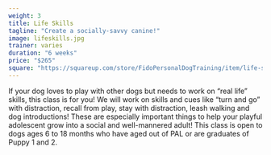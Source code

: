 ```yaml
---
weight: 3
title: Life Skills
tagline: "Create a socially-savvy canine!"
image: lifeskills.jpg
trainer: varies
duration: "6 weeks"
price: "$265"
square: "https://squareup.com/store/FidoPersonalDogTraining/item/life-skills"
---
```


If your dog loves to play with other dogs but needs to work on “real life” skills, this class is for you! 
We will work on skills and cues like “turn and go” with distraction, recall from play, stay with distraction, 
leash walking and dog introductions! These are especially important things to help your playful adolescent 
grow into a social and well-mannered adult! This class is open to dogs ages 6 to 18 months who have aged out
of PAL or are graduates of Puppy 1 and 2. 

